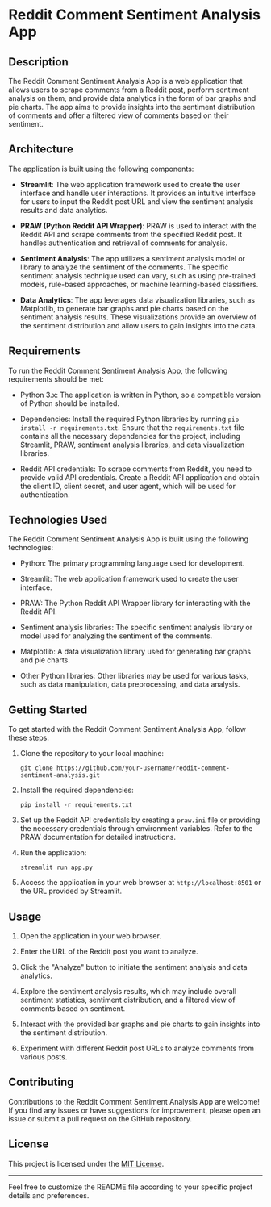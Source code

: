 # Reddit Comment Sentiment Analysis App

## Description
The Reddit Comment Sentiment Analysis App is a web application that allows users to scrape comments from a Reddit post, perform sentiment analysis on them, and provide data analytics in the form of bar graphs and pie charts. The app aims to provide insights into the sentiment distribution of comments and offer a filtered view of comments based on their sentiment.

## Architecture
The application is built using the following components:

- **Streamlit**: The web application framework used to create the user interface and handle user interactions. It provides an intuitive interface for users to input the Reddit post URL and view the sentiment analysis results and data analytics.

- **PRAW (Python Reddit API Wrapper)**: PRAW is used to interact with the Reddit API and scrape comments from the specified Reddit post. It handles authentication and retrieval of comments for analysis.

- **Sentiment Analysis**: The app utilizes a sentiment analysis model or library to analyze the sentiment of the comments. The specific sentiment analysis technique used can vary, such as using pre-trained models, rule-based approaches, or machine learning-based classifiers.

- **Data Analytics**: The app leverages data visualization libraries, such as Matplotlib, to generate bar graphs and pie charts based on the sentiment analysis results. These visualizations provide an overview of the sentiment distribution and allow users to gain insights into the data.

## Requirements
To run the Reddit Comment Sentiment Analysis App, the following requirements should be met:

- Python 3.x: The application is written in Python, so a compatible version of Python should be installed.

- Dependencies: Install the required Python libraries by running `pip install -r requirements.txt`. Ensure that the `requirements.txt` file contains all the necessary dependencies for the project, including Streamlit, PRAW, sentiment analysis libraries, and data visualization libraries.

- Reddit API credentials: To scrape comments from Reddit, you need to provide valid API credentials. Create a Reddit API application and obtain the client ID, client secret, and user agent, which will be used for authentication.

## Technologies Used
The Reddit Comment Sentiment Analysis App is built using the following technologies:

- Python: The primary programming language used for development.

- Streamlit: The web application framework used to create the user interface.

- PRAW: The Python Reddit API Wrapper library for interacting with the Reddit API.

- Sentiment analysis libraries: The specific sentiment analysis library or model used for analyzing the sentiment of the comments.

- Matplotlib: A data visualization library used for generating bar graphs and pie charts.

- Other Python libraries: Other libraries may be used for various tasks, such as data manipulation, data preprocessing, and data analysis.

## Getting Started
To get started with the Reddit Comment Sentiment Analysis App, follow these steps:

1. Clone the repository to your local machine:
   ```
   git clone https://github.com/your-username/reddit-comment-sentiment-analysis.git
   ```

2. Install the required dependencies:
   ```
   pip install -r requirements.txt
   ```

3. Set up the Reddit API credentials by creating a `praw.ini` file or providing the necessary credentials through environment variables. Refer to the PRAW documentation for detailed instructions.

4. Run the application:
   ```
   streamlit run app.py
   ```

5. Access the application in your web browser at `http://localhost:8501` or the URL provided by Streamlit.

## Usage
1. Open the application in your web browser.

2. Enter the URL of the Reddit post you want to analyze.

3. Click the "Analyze" button to initiate the sentiment analysis and data analytics.

5. Explore the sentiment analysis results, which may include overall sentiment statistics, sentiment distribution, and a filtered view of comments based on sentiment.

6. Interact with the provided bar graphs and pie charts to gain insights into the sentiment distribution.

7. Experiment with different Reddit post URLs to analyze comments from various posts.

## Contributing
Contributions to the Reddit Comment Sentiment Analysis App are welcome! If you find any issues or have suggestions for improvement, please open an issue or submit a pull request on the GitHub repository.

## License
This project is licensed under the [MIT License](LICENSE).

---

Feel free to customize the README file according to your specific project details and preferences.
